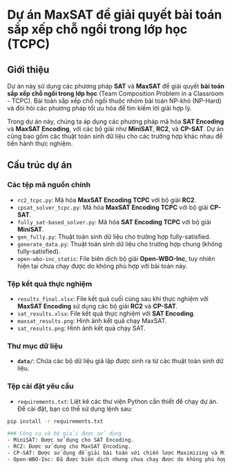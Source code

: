 # Dự án MaxSAT để giải quyết bài toán sắp xếp chỗ ngồi trong lớp học (TCPC)

## Giới thiệu

Dự án này sử dụng các phương pháp **SAT** và **MaxSAT** để giải quyết **bài toán sắp xếp chỗ ngồi trong lớp học** (Team Composition Problem in a Classroom - TCPC). Bài toán sắp xếp chỗ ngồi thuộc nhóm bài toán NP-khó (NP-Hard) và đòi hỏi các phương pháp tối ưu hóa để tìm kiếm lời giải hợp lý. 

Trong dự án này, chúng ta áp dụng các phương pháp mã hóa **SAT Encoding** và **MaxSAT Encoding**, với các bộ giải như **MiniSAT**, **RC2**, và **CP-SAT**. Dự án cũng bao gồm các thuật toán sinh dữ liệu cho các trường hợp khác nhau để tiến hành thực nghiệm.

## Cấu trúc dự án

### Các tệp mã nguồn chính

- `rc2_tcpc.py`: Mã hóa **MaxSAT Encoding TCPC** với bộ giải **RC2**.
- `cpsat_solver_tcpc.py`: Mã hóa **MaxSAT Encoding TCPC** với bộ giải **CP-SAT**.
- `fully_sat-based_solver.py`: Mã hóa **SAT Encoding TCPC** với bộ giải **MiniSAT**.
- `gen_fully.py`: Thuật toán sinh dữ liệu cho trường hợp fully-satisfied.
- `generate_data.py`: Thuật toán sinh dữ liệu cho trường hợp chung (không fully-satisfied).
- `open-wbo-inc_static`: File biên dịch bộ giải **Open-WBO-Inc**, tuy nhiên hiện tại chưa chạy được do không phù hợp với bài toán này.

### Tệp kết quả thực nghiệm

- `results_final.xlsx`: File kết quả cuối cùng sau khi thực nghiệm với **MaxSAT Encoding** sử dụng các bộ giải **RC2** và **CP-SAT**.
- `sat_results.xlsx`: File kết quả thực nghiệm với **SAT Encoding**.
- `maxsat_results.png`: Hình ảnh kết quả chạy MaxSAT.
- `sat_results.png`: Hình ảnh kết quả chạy SAT.

### Thư mục dữ liệu

- **`data/`**: Chứa các bộ dữ liệu giả lập được sinh ra từ các thuật toán sinh dữ liệu.

### Tệp cài đặt yêu cầu

- `requirements.txt`: Liệt kê các thư viện Python cần thiết để chạy dự án. Để cài đặt, bạn có thể sử dụng lệnh sau:

```bash
pip install -r requirements.txt

### Công cụ và bộ giải được sử dụng
- MiniSAT: Được sử dụng cho SAT Encoding.
- RC2: Được sử dụng cho MaxSAT Encoding.
- CP-SAT: Được sử dụng để giải bài toán với chiến lược Maximizing và Minimizing Encoding.
- Open-WBO-Inc: Đã được biên dịch nhưng chưa chạy được do không phù hợp với bài toán này.